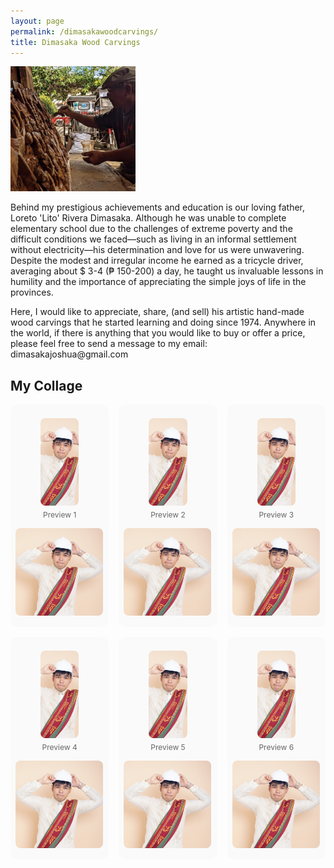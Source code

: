 ```yaml
---
layout: page
permalink: /dimasakawoodcarvings/
title: Dimasaka Wood Carvings
---
```


<div class="home">

<dl id="" class="wp-caption alignright" style="max-width: 200px">
    <dt><a href="/images/papa.jpg"><img class="" src="/images/papa.jpg"/></a></dt>
</dl>

<p>Behind my prestigious achievements and education is our loving father, Loreto 'Lito' Rivera Dimasaka. Although he was unable to complete elementary school due to the challenges of extreme poverty and the difficult conditions we faced—such as living in an informal settlement without electricity—his determination and love for us were unwavering. Despite the modest and irregular income he earned as a tricycle driver, averaging about $ 3-4 (₱ 150-200) a day, he taught us invaluable lessons in humility and the importance of appreciating the simple joys of life in the provinces.</p>

<p>Here, I would like to appreciate, share, (and sell) his artistic hand-made wood carvings that he started learning and doing since 1974. Anywhere in the world, if there is anything that you would like to buy or offer a price, please feel free to send a message to my email: dimasakajoshua@gmail.com</p>


<style>
  .gallery-grid {
    display: grid;
    grid-template-columns: repeat(3, 1fr);
    gap: 16px;
    margin-bottom: 2rem;
  }

  .carousel-item {
    background: #fafafa;
    border-radius: 12px;
    overflow: hidden;
    padding: 8px;
  }

  /* Container for the scrollable images inside each carousel-item */
  .carousel-strip {
    display: flex;
    gap: 8px;
    overflow-x: auto;
    scroll-snap-type: x mandatory;
    -webkit-overflow-scrolling: touch;
    padding-bottom: 10px;
  }

  .carousel-strip img {
    height: 140px;
    border-radius: 8px;
    scroll-snap-align: start;
  }

  /* Hide the scrollbar in a cleaner way */
  .carousel-strip::-webkit-scrollbar {
    height: 6px;
  }

  .carousel-strip::-webkit-scrollbar-thumb {
    background-color: #ccc;
    border-radius: 3px;
  }

  /* Caption styles */
  figcaption {
    font-size: 0.75rem;
    text-align: center;
    color: #666;
    margin-top: 4px;
  }

  /* Preview image styling */
  .preview-img {
    width: 100%;
    height: 140px;
    object-fit: cover;
    border-radius: 8px;
  }

  /* Responsive grid (for smaller screens) */
  @media (max-width: 768px) {
    .gallery-grid {
      grid-template-columns: repeat(2, 1fr);
    }
    .carousel-strip img {
      height: 110px;
    }
  }

  @media (max-width: 480px) {
    .gallery-grid {
      grid-template-columns: 1fr;
    }
    .carousel-strip img {
      height: 100px;
    }
  }
</style>

<h2>My Collage</h2>

<div class="gallery-grid">
  <!-- 1 -->
  <div class="carousel-item">
    <figure>
      <!-- Preview image of the first carousel -->
      <img class="preview-img" src="/images/profile.jpg" alt="Preview 1">
      <figcaption>Preview 1</figcaption>
    </figure>
    <div class="carousel-strip">
      <!-- Inside the carousel-strip, all images will be horizontally scrollable -->
      <img src="/images/profile.jpg" alt="1a">
      <img src="/images/profile.jpg" alt="1b">
      <img src="/images/profile.jpg" alt="1c">
      <img src="/images/profile.jpg" alt="1d">
    </div>
  </div>

  <!-- 2 -->
  <div class="carousel-item">
    <figure>
      <img class="preview-img" src="/images/profile.jpg" alt="Preview 2">
      <figcaption>Preview 2</figcaption>
    </figure>
    <div class="carousel-strip">
      <img src="/images/profile.jpg" alt="2a">
      <img src="/images/profile.jpg" alt="2b">
      <img src="/images/profile.jpg" alt="2c">
      <img src="/images/profile.jpg" alt="2d">
    </div>
  </div>

  <!-- 3 -->
  <div class="carousel-item">
    <figure>
      <img class="preview-img" src="/images/profile.jpg" alt="Preview 3">
      <figcaption>Preview 3</figcaption>
    </figure>
    <div class="carousel-strip">
      <img src="/images/profile.jpg" alt="3a">
      <img src="/images/profile.jpg" alt="3b">
      <img src="/images/profile.jpg" alt="3c">
      <img src="/images/profile.jpg" alt="3d">
    </div>
  </div>

  <!-- 4 -->
  <div class="carousel-item">
    <figure>
      <img class="preview-img" src="/images/profile.jpg" alt="Preview 4">
      <figcaption>Preview 4</figcaption>
    </figure>
    <div class="carousel-strip">
      <img src="/images/profile.jpg" alt="4a">
      <img src="/images/profile.jpg" alt="4b">
      <img src="/images/profile.jpg" alt="4c">
      <img src="/images/profile.jpg" alt="4d">
    </div>
  </div>

  <!-- 5 -->
  <div class="carousel-item">
    <figure>
      <img class="preview-img" src="/images/profile.jpg" alt="Preview 5">
      <figcaption>Preview 5</figcaption>
    </figure>
    <div class="carousel-strip">
      <img src="/images/profile.jpg" alt="5a">
      <img src="/images/profile.jpg" alt="5b">
      <img src="/images/profile.jpg" alt="5c">
      <img src="/images/profile.jpg" alt="5d">
    </div>
  </div>

  <!-- 6 -->
  <div class="carousel-item">
    <figure>
      <img class="preview-img" src="/images/profile.jpg" alt="Preview 6">
      <figcaption>Preview 6</figcaption>
    </figure>
    <div class="carousel-strip">
      <img src="/images/profile.jpg" alt="6a">
      <img src="/images/profile.jpg" alt="6b">
      <img src="/images/profile.jpg" alt="6c">
      <img src="/images/profile.jpg" alt="6d">
    </div>
  </div>
</div>
